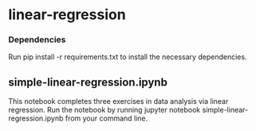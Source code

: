 # linear-regression
### Dependencies
Run pip install -r requirements.txt to install the necessary dependencies.

## simple-linear-regression.ipynb
This notebook completes three exercises in data analysis via linear regression.
Run the notebook by running jupyter notebook simple-linear-regression.ipynb from your command line.
